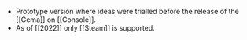 - Prototype version where ideas were trialled before the release of the [[Gema]] on [[Console]].
- As of [[2022]] only [[Steam]] is supported.